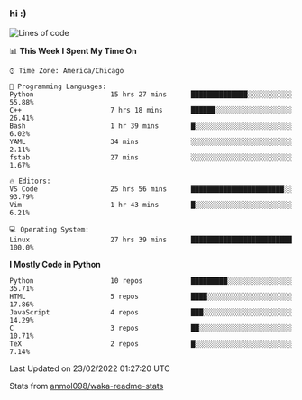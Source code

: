 ### hi :)

<!--START_SECTION:waka-->
![Lines of code](https://img.shields.io/badge/From%20Hello%20World%20I%27ve%20Written-480%20Thousand%20lines%20of%20code-blue)

📊 **This Week I Spent My Time On** 

```text
⌚︎ Time Zone: America/Chicago

💬 Programming Languages: 
Python                   15 hrs 27 mins      ██████████████░░░░░░░░░░░   55.88% 
C++                      7 hrs 18 mins       ██████░░░░░░░░░░░░░░░░░░░   26.41% 
Bash                     1 hr 39 mins        █░░░░░░░░░░░░░░░░░░░░░░░░   6.02% 
YAML                     34 mins             ░░░░░░░░░░░░░░░░░░░░░░░░░   2.11% 
fstab                    27 mins             ░░░░░░░░░░░░░░░░░░░░░░░░░   1.67%

🔥 Editors: 
VS Code                  25 hrs 56 mins      ███████████████████████░░   93.79% 
Vim                      1 hr 43 mins        █░░░░░░░░░░░░░░░░░░░░░░░░   6.21%

💻 Operating System: 
Linux                    27 hrs 39 mins      █████████████████████████   100.0%

```

**I Mostly Code in Python** 

```text
Python                   10 repos            █████████░░░░░░░░░░░░░░░░   35.71% 
HTML                     5 repos             ████░░░░░░░░░░░░░░░░░░░░░   17.86% 
JavaScript               4 repos             ███░░░░░░░░░░░░░░░░░░░░░░   14.29% 
C                        3 repos             ██░░░░░░░░░░░░░░░░░░░░░░░   10.71% 
TeX                      2 repos             █░░░░░░░░░░░░░░░░░░░░░░░░   7.14%

```



 Last Updated on 23/02/2022 01:27:20 UTC
<!--END_SECTION:waka-->

Stats from [anmol098/waka-readme-stats](https://github.com/anmol098/waka-readme-stats)